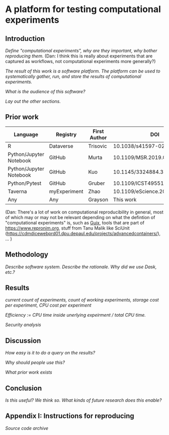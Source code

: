 # A platform for testing computational experiments

## Introduction

_Define "computational experiments", why are they important, why bother reproducing them._
(Dan: I think this is really about experiments that are captured as workflows, not computational experiments more generally?)

_The result of this work is a software platform. The platform can be used to systematically gather, run, and store the results of computational experiments._

_What is the audience of this software?_

_Lay out the other sections._

## Prior work

| Language | Registry | First Author | DOI |
|------------|-----|------|---------|
| R | Dataverse | Trisovic | 10.1038/s41597-022-01143-6|
| Python/Jupyter Notebook | GitHub | Murta | 10.1109/MSR.2019.00077 |
| Python/Jupyter Notebook | GitHub | Kuo | 10.1145/3324884.3416585 |
| Python/Pytest | GitHub | Gruber | 10.1109/ICST49551.2021.00026 |
| Taverna | myExperiment | Zhao | 10.1109/eScience.2012.6404482 |
| Any | Any | Grayson | This work |

(Dan: There's a lot of work on computational reproducibility in general, most of which may or may not be relevant depending on what the defintion of "computational experiments" is, such as [Guix](https://guix.gnu.org), tools that are part of https://www.repronim.org, stuff from Tanu Malik like SciUnit (https://cdmdicewebprd01.dpu.depaul.edu/projects/advancedcontainers/), ... )
## Methodology

_Describe software system. Describe the rationale. Why did we use Dask, etc.?_

## Results

_current count of experiments, count of working experiments, storage cost per experiment, CPU cost per experiment_

_Efficiency := CPU time inside unerlying expeirment / total CPU time._

_Security analysis_

## Discussion

_How easy is it to do a query on the results?_

_Why should people use this?_

_What prior work exists_

## Conclusion

_Is this useful? We think so. What kinds of future research does this enable?_

## Appendix I: Instructions for reproducing

_Source code archive_

[1]: https://www.acm.org/publications/badging-terms
